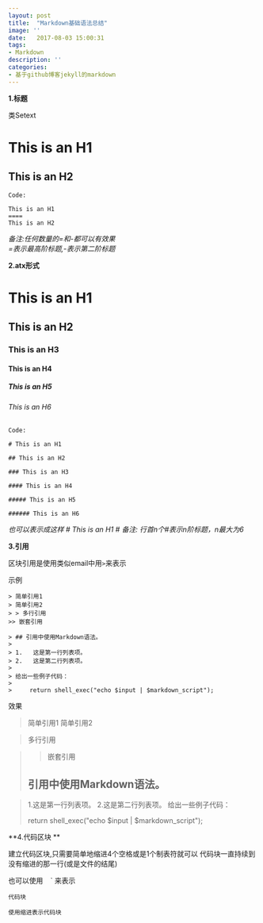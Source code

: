 ```yaml
---
layout: post
title:  "Markdown基础语法总结"
image: ''
date:   2017-08-03 15:00:31
tags:
- Markdown
description: ''
categories:
- 基于github博客jekyll的markdown
---
```






**1.标题**

类Setext

This is an H1   
====
This is an H2
----

	Code:

	This is an H1   
	====
	This is an H2
 
_备注:任何数量的=和-都可以有效果<br/>
=表示最高阶标题,-表示第二阶标题_

**2.atx形式**

# This is an H1

## This is an H2

### This is an H3

#### This is an H4

##### This is an H5

###### This is an H6

    Code:

    # This is an H1

    ## This is an H2

    ### This is an H3
 
    #### This is an H4

    ##### This is an H5

    ###### This is an H6

_也可以表示成这样 # This is an H1 #
备注: 行首n个#表示n阶标题，n最大为6_

**3.引用**

区块引用是使用类似email中用`>`来表示

示例

	> 简单引用1
	> 简单引用2
	> > 多行引用
	>> 嵌套引用

	> ## 引用中使用Markdown语法。
	> 
	> 1.   这是第一行列表项。
	> 2.   这是第二行列表项。
	> 
	> 给出一些例子代码：
	> 
	>     return shell_exec("echo $input | $markdown_script");
	

效果

>简单引用1
>简单引用2

>多行引用

>>嵌套引用
> ## 引用中使用Markdown语法。

>1.这是第一行列表项。
>2.这是第二行列表项。
>给出一些例子代码：
>
>    return shell_exec("echo $input | $markdown_script");

**4.代码区块 **

建立代码区块,只需要简单地缩进4个空格或是1个制表符就可以
代码块一直持续到没有缩进的那一行(或是文件的结尾)

也可以使用 ` ` ` 来表示

    代码块

	使用缩进表示代码块